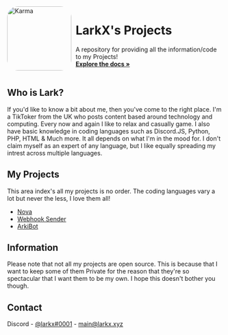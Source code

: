 <img width="150" height="150" align="left" style="float: left; margin: 0 10px 0 0; border-radius: 25px;" alt="Karma" src="https://images-ext-1.discordapp.net/external/2SjTxmKcOaEk3QPynM8E6pJkrtzLpeTyCp1GpS_bBgQ/https/yt3.ggpht.com/ytc/AAUvwngTUDY-RKgfAvWupgBYbbqhIyzlvQrRA84qClyg%3Ds900-c-k-c0x00ffffff-no-rj?width=675&height=675"> 

# LarkX's Projects

  <p align="left">
    A repository for providing all the information/code to my Projects!
    <br />
    <a href="https://github.com/larkify/projects"><strong>Explore the docs »</strong></a>
    <br />
    <br />
  </p>
</p>


## Who is Lark?

If you'd like to know a bit about me, then you've come to the right place. I'm a TikToker from the UK who posts content based around technology and computing. Every now and again I like to relax and casually game. I also have basic knowledge in coding languages such as Discord.JS, Python, PHP, HTML & Much more. It all depends on what I'm in the mood for. I don't claim myself as an expert of any language, but I like equally spreading my intrest across multiple languages.

## My Projects

This area index's all my projects is no order. The coding languages vary a lot but never the less, I love them all!
* [Nova](https://nova.larkx.xyz/)
* [Webhook Sender](https://webhook.larkx.xyz/)
* [ArkiBot](https://larkx.xyz/)



## Information

Please note that not all my projects are open source. This is because that I want to keep some of them Private for the reason that they're so spectacular that I want them to be my own. I hope this doesn't bother you though. 


## Contact

Discord - [@larkx#0001](https://discord.bio/p/larkx) - main@larkx.xyz
